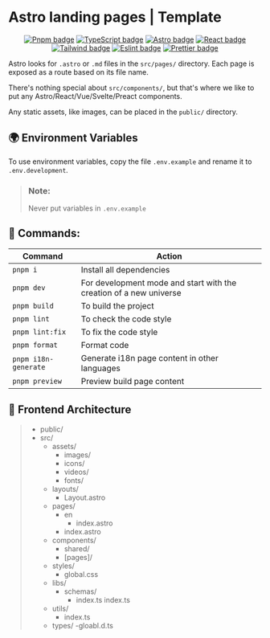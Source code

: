 # Astro landing pages | Template

<p align="center">
  <a
    href="https://pnpm.io/es/"
    target="_blank"
    rel="noopener noreferrer"
    style="display: inline-block;"
  >
    <img
      src="https://img.shields.io/badge/pnpm%20-%F69220.svg?&style=for-the-badge&logo=pnpm&logoColor=white&color=F69220"
      alt="Pnpm badge"
    />
  </a>
  <a
    href="https://www.typescriptlang.org/"
    target="_blank"
    rel="noopener noreferrer"
    style="display: inline-block;"
  >
    <img
      src="https://img.shields.io/badge/typescript%20-%BC52EE.svg?&style=for-the-badge&logo=typescript&logoColor=white&color=3178C6"
      alt="TypeScript badge"
    />
  </a>
  <a
    href="https://astro.build/"
    target="_blank"
    rel="noopener noreferrer"
    style="display: inline-block;"
  >
    <img
      src="https://img.shields.io/badge/astro%20-%BC52EE.svg?&style=for-the-badge&logo=astro&logoColor=white&color=BC52EE"
      alt="Astro badge"
    />
  </a>
  <a
    href="https://es.react.dev/"
    target="_blank"
    rel="noopener noreferrer"
    style="display: inline-block;"
  >
    <img
      src="https://img.shields.io/badge/react%20-%61DAFB.svg?&style=for-the-badge&logo=react&logoColor=000&color=61DAFB"
      alt="React badge"
    />
  </a>
  <a
    href="https://tailwindcss.com/"
    target="_blank"
    rel="noopener noreferrer"
    style="display: inline-block;"
  >
    <img
      src="https://img.shields.io/badge/tailwind%20-%06B6D4.svg?&style=for-the-badge&logo=tailwindcss&logoColor=fff&color=06B6D4"
      alt="Tailwind badge"
    />
  </a>
  <a
    href="https://eslint.org/"
    target="_blank"
    rel="noopener noreferrer"
    style="display: inline-block;"
  >
    <img
      src="https://img.shields.io/badge/eslint%20-%4B32C3.svg?&style=for-the-badge&logo=eslint&logoColor=white&color=4B32C3"
      alt="Eslint badge"
    />
  </a>
  <a
    href="https://prettier.io/"
    target="_blank"
    rel="noopener noreferrer"
    style="display: inline-block;"
  >
    <img
      src="https://img.shields.io/badge/prettier%20-%F7B93E.svg?&style=for-the-badge&logo=prettier&logoColor=000&color=F7B93E"
      alt="Prettier badge"
    />
  </a>
</p>

Astro looks for `.astro` or `.md` files in the `src/pages/` directory. Each page is exposed as a route based on its file name.

There's nothing special about `src/components/`, but that's where we like to put any Astro/React/Vue/Svelte/Preact components.

Any static assets, like images, can be placed in the `public/` directory.

## 🌍 Environment Variables

To use environment variables, copy the file `.env.example` and rename it to `.env.development`.

> ### Note:
>
> Never put variables in `.env.example`

## 🧞 Commands:

| Command              | Action                                                             |
| -------------------- | ------------------------------------------------------------------ |
| `pnpm i`             | Install all dependencies                                           |
| `pnpm dev`           | For development mode and start with the creation of a new universe |
| `pnpm build`         | To build the project                                               |
| `pnpm lint`          | To check the code style                                            |
| `pnpm lint:fix`      | To fix the code style                                              |
| `pnpm format`        | Format code                                                        |
| `pnpm i18n-generate` | Generate i18n page content in other languages                      |
| `pnpm preview`       | Preview build page content                                         |

## 🚀 Frontend Architecture

> - public/
> - src/
>   - assets/
>     - images/
>     - icons/
>     - videos/
>     - fonts/
>   - layouts/
>     - Layout.astro
>   - pages/
>     - en
>       - index.astro
>     - index.astro
>   - components/
>     - shared/
>     - [pages]/
>   - styles/
>     - global.css
>   - libs/
>     - schemas/
>       - index.ts
>         index.ts
>   - utils/
>     - index.ts
>   - types/
>     -gloabl.d.ts
